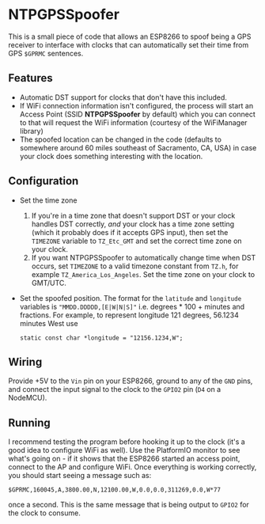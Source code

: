 # NTPGPSSpoofer

This is a small piece of code that allows an ESP8266 to spoof being a
GPS receiver to interface with clocks that can automatically set their
time from GPS `$GPRMC` sentences.

## Features

- Automatic DST support for clocks that don't have this included.
- If WiFi connection information isn't configured, the process will start an Access Point (SSID **NTPGPSSpoofer** by default) which you can connect to that will request the WiFi information (courtesy of the WiFiManager library)
- The spoofed location can be changed in the code (defaults to somewhere around 60 miles southeast of Sacramento, CA, USA) in case your clock does something interesting with the location.

## Configuration

* Set the time zone
    1. If you're in a time zone that doesn't support DST or your clock handles DST correctly,
    _and_ your clock has a time zone setting (which it probably does if it accepts GPS input),
    then set the `TIMEZONE` variable to `TZ_Etc_GMT` and set the correct time zone on your clock.
    3. If you want NTPGPSSpoofer to automatically change time when DST occurs, set `TIMEZONE`
    to a valid timezone constant from `TZ.h`, for example `TZ_America_Los_Angeles`.
    Set the time zone on your clock to GMT/UTC.
* Set the spoofed position.
    The format for the `latitude` and `longitude` variables is
    `"MMDD.DDDDD,[E|W|N|S]"`
    i.e. degrees * 100 + minutes and fractions. For example, to represent longitude 121 degrees, 56.1234 minutes West use

    `static const char *longitude = "12156.1234,W";`

## Wiring

Provide +5V to the `Vin` pin on your ESP8266, ground to any of the `GND` pins, and connect the input signal to the clock to the `GPIO2` pin (`D4` on a NodeMCU).

## Running

I recommend testing the program before hooking it up to the clock (it's a good idea to configure WiFi as well). Use the PlatformIO monitor to see what's going on - if it shows that the ESP8266 started an access point, connect to the AP and configure WiFi. Once everything is working correctly, you should start seeing a message such as:

`$GPRMC,160045,A,3800.00,N,12100.00,W,0.0,0.0,311269,0.0,W*77`

once a second. This is the same message that is being output to `GPIO2` for the clock to consume.
